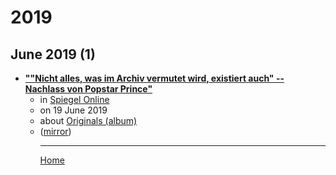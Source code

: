 # 2019

## June 2019 (1)

 - [**""Nicht alles, was im Archiv vermutet wird, existiert auch" -- Nachlass von Popstar Prince"**](https://www.spiegel.de/kultur/musik/prince-archivar-howe-im-interview-es-ist-detektivarbeit-a-1272845.html)<ul><li>in [Spiegel Online](https://www.spiegel.de/)</li><li>on 19 June 2019</li><li>about [Originals (album)](../../topics/album/originals/index.md)</li><li>([mirror](https://web.archive.org/web/*/https://www.spiegel.de/kultur/musik/prince-archivar-howe-im-interview-es-ist-detektivarbeit-a-1272845.html))</li><ul>

----

[Home](../index.md)
